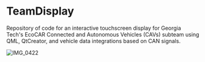 # TeamDisplay

Repository of code for an interactive touchscreen display for Georgia Tech's EcoCAR Connected and Autonomous Vehicles (CAVs) subteam using QML, QtCreator, and vehicle data integrations based on CAN signals. 

![IMG_0422](https://github.gatech.edu/EcoCAR-EV/TeamDisplay/assets/61590/46f59301-4805-418a-9ad5-6459230be20c)

